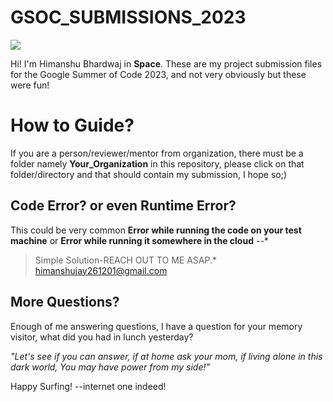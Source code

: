 # GSOC_SUBMISSIONS_2023

![](https://developers.google.com/open-source/gsoc/resources/downloads/GSoC-Vertical.png)

Hi! I'm Himanshu Bhardwaj in **Space**. These are my project submission files for the Google Summer of Code 2023, and not very obviously but these were fun!


# How to Guide?

If you are a person/reviewer/mentor from organization, there must be a folder namely  **Your_Organization** in this repository, please click on that folder/directory and that should contain my submission, I hope so;)

## Code Error? or even Runtime Error?

This could be very common **Error while running the code on your test machine** or **Error while running it somewhere in the cloud** --*

> Simple Solution-REACH OUT TO ME ASAP.*
> himanshujay261201@gmail.com

## More Questions?
Enough of me answering questions, I have a question for your memory visitor, what did you had in lunch yesterday?

*"Let's see if you can answer, if at home ask your mom, if living alone in this dark world, You may have power from my side!"*

Happy Surfing! --internet one indeed!
